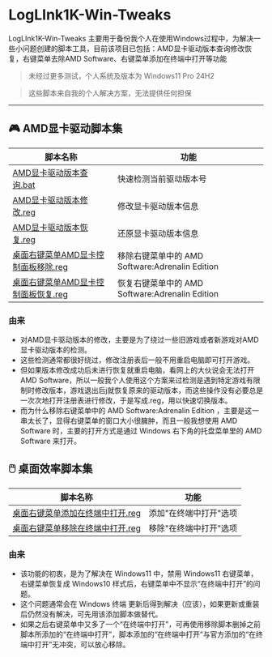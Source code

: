 # LogLInk1K-Win-Tweaks
LogLInk1K-Win-Tweaks 主要用于备份我个人在使用Windows过程中，为解决一些小问题创建的脚本工具，目前该项目已包括：AMD显卡驱动版本查询修改恢复，右键菜单去除AMD Software、右键菜单添加在终端中打开等功能

> 未经过更多测试，个人系统及版本为 Windows11 Pro 24H2

> 这些脚本来自我的个人解决方案，无法提供任何担保


---

## 🎮 AMD显卡驱动脚本集

| 脚本名称 | 功能 |
|----------|------|
| [AMD显卡驱动版本查询.bat](/AMD_Tools/AMD显卡驱动版本查询.bat) | 快速检测当前驱动版本号 | 无需打开注册表，即可验证对驱动版本的修改是否生效 |
| [AMD显卡驱动版本修改.reg](/AMD_Tools/AMD显卡驱动版本修改.reg) | 修改显卡驱动版本信息 | 绕过旧游戏，以及新游戏的驱动版本检测 |
| [AMD显卡驱动版本恢复.reg](/AMD_Tools/AMD显卡驱动版本恢复.reg) | 还原显卡驱动版本信息 | 修复因版本修改导致的兼容问题 |
| [桌面右键菜单AMD显卡控制面板移除.reg](/AMD_Tools/桌面右键菜单AMD显卡控制面板移除.reg) | 移除右键菜单中的 AMD Software:Adrenalin Edition |
| [桌面右键菜单AMD显卡控制面板恢复.reg](/AMD_Tools/桌面右键菜单AMD显卡控制面板恢复.reg) | 恢复右键菜单中的 AMD Software:Adrenalin Edition |

### 由来

- 对AMD显卡驱动版本的修改，主要是为了绕过一些旧游戏或者新游戏对AMD显卡驱动版本的检测。
- 这些检测通常都很好绕过，修改注册表后一般不用重启电脑即可打开游戏。
- 但如果版本修改成功后未进行恢复就重启电脑，看网上的大伙说会无法打开AMD Software，所以一般我个人使用这个方案来过检测是遇到特定游戏有限制时修改版本，游戏退出后j就恢复原来的驱动版本，而这些操作没有必要总是一次次地打开注册表进行修改，于是写成.reg，用以快速切换版本。
- 而为什么移除右键菜单中的 AMD Software:Adrenalin Edition ，主要是这一串太长了，显得右键菜单的窗口大小很臃肿，而且一般我想使用 AMD Software 时，主要的打开方式是通过 Windows 右下角的托盘菜单里的 AMD Software 来打开。

## 🖱️ 桌面效率脚本集

| 脚本名称 | 功能 |
|----------|------|
| [桌面右键菜单添加在终端中打开.reg](/Desktop_Tweaks/桌面右键菜单添加在终端中打开.reg) | 添加"在终端中打开"选项 |
| [桌面右键菜单移除在终端中打开.reg](/Desktop_Tweaks/桌面右键菜单移除在终端中打开.reg) | 移除"在终端中打开"选项 |

### 由来

- 该功能的初衷，是为了解决在 Windows11 中，禁用 Windows11 右键菜单，右键菜单恢复成 Windows10 样式后，右键菜单中不显示“在终端中打开”的问题。
- 这个问题通常会在 Windows 终端 更新后得到解决（应该），如果更新或重装后仍然没有解决，可先用该添加脚本做替代。
- 如果之后右键菜单中又多了一个“在终端中打开”，可再使用移除脚本删掉之前脚本所添加的“在终端中打开”，脚本添加的“在终端中打开”与官方添加的“在终端中打开”无冲突，可以放心移除。